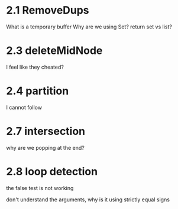 # 2.1 RemoveDups

What is a temporary buffer
Why are we using Set?
return set vs list?

# 2.3 deleteMidNode

I feel like they cheated?

# 2.4 partition

I cannot follow

# 2.7 intersection

why are we popping at the end?

# 2.8 loop detection

the false test is not working

don't understand the arguments, why is it using strictly equal signs

